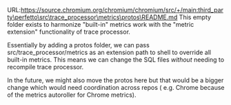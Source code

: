 URL:https://source.chromium.org/chromium/chromium/src/+/main:third_party\perfetto\src\trace_processor\metrics\protos\README.md
This empty folder exists to harmonize "built-in" metrics
work with the "metric extension" functionality of trace processor.

Essentially by adding a protos folder, we can pass
src/trace_processor/metrics as an extension path to shell to
override all built-in metrics. This means we can change the SQL
files *without* needing to recompile trace processor.

In the future, we might also move the protos here but that would
be a bigger change which would need coordination across repos (
e.g. Chrome because of the metrics autoroller for Chrome metrics).
